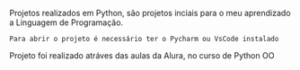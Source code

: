 Projetos realizados em Python, são projetos inciais para o meu aprendizado a Linguagem de Programação.

```
Para abrir o projeto é necessário ter o Pycharm ou VsCode instalado
```

Projeto foi realizado atráves das aulas da Alura, no curso de Python OO
